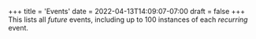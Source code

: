 +++
title = 'Events'
date = 2022-04-13T14:09:07-07:00
draft = false
+++
This lists all _future_ events, including up to 100 instances of each _recurring_ event.
